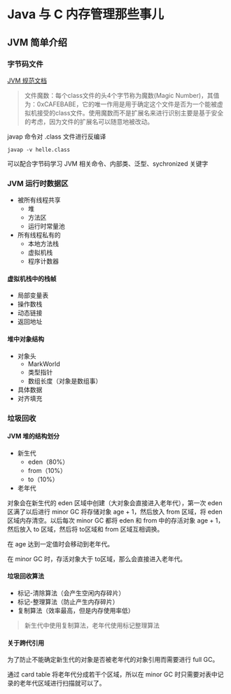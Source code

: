 # Java 与 C 内存管理那些事儿
## JVM 简单介绍
### 字节码文件
[JVM 规范文档](https://docs.oracle.com/javase/specs/jvms/se16/html/index.html)
>文件魔数：每个class文件的头4个字节称为魔数(Magic Number)，其值为：0xCAFEBABE，它的唯一作用是用于确定这个文件是否为一个能被虚拟机接受的class文件。使用魔数而不是扩展名来进行识别主要是基于安全的考虑，因为文件的扩展名可以随意地被改动。

javap 命令对 .class 文件进行反编译
```
javap -v helle.class
```
可以配合字节码学习 JVM 相关命令、内部类、泛型、sychronized 关键字

### JVM 运行时数据区
- 被所有线程共享
    - 堆
    - 方法区
    - 运行时常量池
- 所有线程私有的
    - 本地方法栈
    - 虚拟机栈
    - 程序计数器

#### 虚拟机栈中的栈帧
- 局部变量表
- 操作数栈
- 动态链接
- 返回地址

#### 堆中对象结构
- 对象头
    - MarkWorld
    - 类型指针
    - 数组长度（对象是数组事）
- 具体数据
- 对齐填充

### 垃圾回收
#### JVM 堆的结构划分
- 新生代
    - eden（80%）
    - from（10%）
    - to（10%）
- 老年代

对象会在新⽣代的 eden 区域中创建（⼤对象会直接进⼊⽼年代），第⼀次 eden 区满了以后进⾏ minor GC 将存储对象 age + 1，然后放⼊ from 区域，将 eden 区域内存清空。以后每次 minor GC 都将 eden 和 from 中的存活对象 age + 1，然后放⼊ to 区域，然后将 to区域和 from 区域互相调换。

在 age 达到⼀定值时会移动到⽼年代。

在 minor GC 时，存活对象⼤于 to区域，那么会直接进⼊⽼年代。
#### 垃圾回收算法
- 标记-清除算法（会产生空闲内存碎片）
- 标记-整理算法（防止产生内存碎片）
- 复制算法（效率最高，但是内存使用率低）
>新生代中使用复制算法，老年代使用标记整理算法
#### 关于跨代引用
为了防⽌不能确定新⽣代的对象是否被⽼年代的对象引⽤⽽需要进⾏ full GC。

通过 card table 将⽼年代分成若⼲个区域，所以在 minor GC 时只需要对表中记录的⽼年代区域进⾏扫描就可以了。
